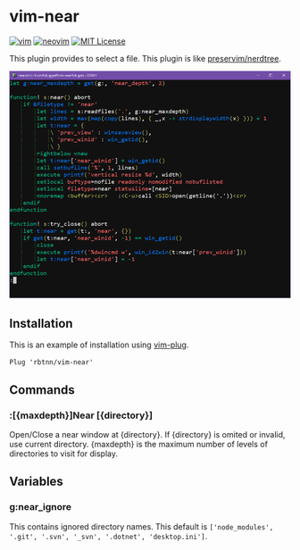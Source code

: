 
# vim-near
[![vim](https://github.com/rbtnn/vim-near/workflows/vim/badge.svg)](https://github.com/rbtnn/vim-near/actions?query=workflow%3Avim)
[![neovim](https://github.com/rbtnn/vim-near/workflows/neovim/badge.svg)](https://github.com/rbtnn/vim-near/actions?query=workflow%3Aneovim)
[![MIT License](https://img.shields.io/badge/license-MIT-blue.svg)](LICENSE)

This plugin provides to select a file.
This plugin is like [preservim/nerdtree](https://github.com/preservim/nerdtree).

![](https://raw.githubusercontent.com/rbtnn/vim-near/main/near.gif)

## Installation

This is an example of installation using [vim-plug](https://github.com/junegunn/vim-plug).

```
Plug 'rbtnn/vim-near'
```

## Commands
### :[{maxdepth}]Near [{directory}]
Open/Close a near window at {directory}. If {directory} is omited or invalid, use current directory.
{maxdepth} is the maximum number of levels of directories to visit for display.

## Variables
### g:near\_ignore
This contains ignored directory names.
This default is `['node_modules', '.git', '.svn', '_svn', '.dotnet', 'desktop.ini']`.

